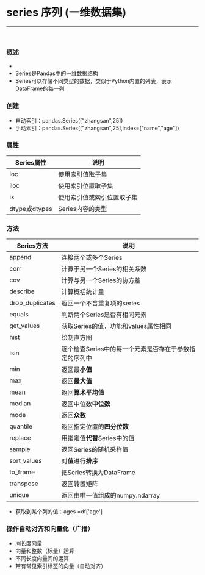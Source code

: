 # series  序列 (一维数据集)

----------

<br>

### 概述
- 
- Series是Pandas中的一维数据结构
- Series可以存储不同类型的数据，类似于Python内置的列表，表示DataFrame的每一列 

### 创建
- 自动索引：pandas.Series(["zhangsan",25])
- 手动索引：pandas.Series(["zhangsan",25],index=["name","age"])


### 属性

| Series属性           | 说明            |
|--------------|---------------|
| loc          | 使用索引值取子集      |
| iloc         | 使用索引位置取子集     |
| ix           | 使用索引值或索引位置取子集 |
| dtype或dtypes | Series内容的类型   |


### 方法
| Series方法        | 说明                             |
|-----------------|--------------------------------|
| append          | 连接两个或多个Series                  |
| corr            | 计算于另一个Series的相关系数              |
| cov             | 计算与另一个Series的协方差               |
| describe        | 计算概括统计量                        |
| drop_duplicates | 返回一个不含重复项的series               |
| equals          | 判断两个Series是否有相同元素              |
| get_values      | 获取Series的值，功能和values属性相同       |
| hist            | 绘制直方图                          |
| isin            | 逐个检查Series中的每一个元素是否存在于参数指定的序列中 |
| min             | 返回最**小值**                      |
| max             | 返回**最大值**                      |
| mean            | 返回**算术平均值**                    |
| median          | 返回中位数**中位数**                   |
| mode            | 返回**众数**                       |
| quantile        | 返回指定位置的**四分位数**                |
| replace         | 用指定值**代替**Series中的值            |
| sample          | 返回Series的随机采样值                 |
| sort_values     | 对**值**进行**排序**                 |
| to_frame        | 把Series转换为DataFrame            |
| transpose       | 返回转置矩阵                         |
| unique          | 返回由唯一值组成的numpy.ndarray         |


- 获取到某个列的值：ages =df['age']


### 操作自动对齐和向量化（广播）
- 同长度向量
- 向量和整数（标量）运算
- 不同长度向量间的运算
- 带有常见索引标签的向量（自动对齐）




